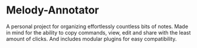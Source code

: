 #  Melody-Annotator
A personal project for organizing effortlessly countless bits of notes. Made in mind for the ability to copy commands, view, edit and share with the least amount of clicks. And includes modular plugins for easy compatibility.
